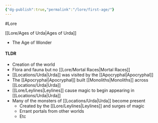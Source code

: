 ```yaml
---
{"dg-publish":true,"permalink":"/lore/first-age/"}
---
```



#Lore

[[Lore/Ages of Urda\|Ages of Urda]]

- The Age of Wonder
#### TLDR
- Creation of the world
- Flora and fauna but no [[Lore/Mortal Races\|Mortal Races]]
- [[Locations/Urda\|Urda]] was visited by the [[Apocryphal\|Apocryphal]]
- The [[Apocryphal\|Apocryphal]] built [[Monoliths\|Monoliths]] across [[Locations/Urda\|Urda]]
- [[Lore/Leylines\|Leylines]] cause magic to begin appearing in [[Locations/Urda\|Urda]]
- Many of the monsters of [[Locations/Urda\|Urda]] become present
	- Created by the [[Lore/Leylines\|Leylines]] and surges of magic
	- Errant portals from other worlds
	- Etc